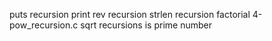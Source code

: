 puts recursion
print rev recursion
strlen recursion
factorial
4-pow_recursion.c
sqrt recursions
is prime number
